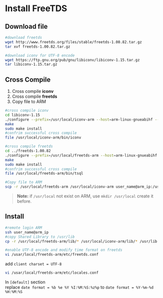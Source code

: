 # Install FreeTDS
## Download file
```bash
#download freetds
wget http://www.freetds.org/files/stable/freetds-1.00.82.tar.gz
tar xvf freetds-1.00.82.tar.gz

#download iconv for UTF-8 encode
wget https://ftp.gnu.org/pub/gnu/libiconv/libiconv-1.15.tar.gz
tar libiconv-1.15.tar.gz
```
## Cross Compile

1. Cross  compile __iconv__
2. Cross  compile __freetds__
3. Copy file to ARM
```bash 
#cross compile iconv
cd libiconv-1.15 
./configure --prefix=/usr/local/iconv-arm --host=arm-linux-gnueabihf --enable-static
make 
sudo make install 
#confrim successful cross compile
file /usr/local/iconv-arm/bin/iconv

#cross compile freetds
cd ../freetds-1.00.82
./configure --prefix=/usr/local/freetds-arm --host=arm-linux-gnueabihf --enable-msdblib --with-libiconv-prefix=/usr/local/iconv-arm
make 
sudo make install
#confrim successful cross compile
file /usr/local/freetds-arm/bin/tsql

#Copy file to ARM
scp -r /usr/local/freetds-arm /usr/local/iconv-arm user_name@arm_ip:/usr/local
```
> __Note:__ if `/usr/local` not exist on ARM, use `mkdir /usr/local`  create it before.
## Install
```bash
#remote login ARM
ssh user_name@arm_ip
#copy Shared Library to /usr/lib
cp -r /usr/local/freetds-arm/lib/* /usr/local/iconv-arm/lib/* /usr/lib

#enable UTF-8 encode and modify time format on freetds
vi /usar/local/freetds-arm/etc/freetds.conf
```
add `client charset = UTF-8`
```bash
vi /usar/local/freetds-arm/etc/locales.conf
```
In `[default]` section  
replace `date format = %b %e %Y %I:%M:%S:%z%p` to `date format = %Y-%m-%d %H:%M:%S`
